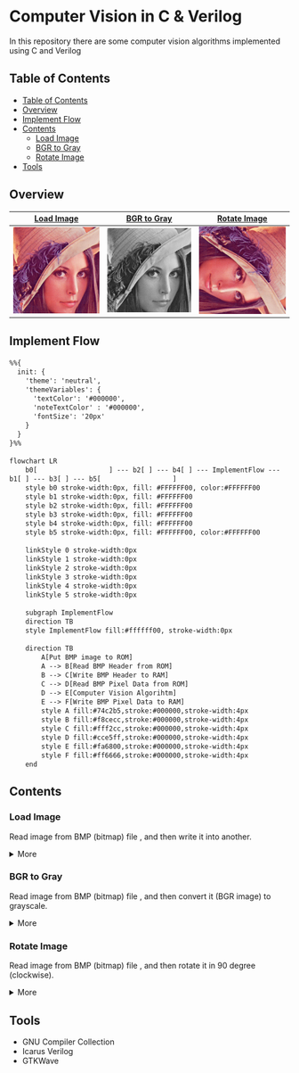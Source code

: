 # Computer Vision in C & Verilog
In this repository there are some computer vision algorithms implemented using C and Verilog

## Table of Contents
* [Table of Contents](#table-of-contents)
* [Overview](#overview)
* [Implement Flow](#implement-flow)
* [Contents](#contents)
    + [Load Image](#load-image)
    + [BGR to Gray](#bgr-to-gray)
    + [Rotate Image](#rotate-image)
* [Tools](#tools)

## Overview
|[Load Image](./load_image/README.md)|[BGR to Gray](./bgr_to_gray/README.md)|[Rotate Image](./rotate_image/README.md)|
|-|-|-|
|![load image](./load_image/output.bmp)|![load image](./bgr_to_gray/output_gray.bmp)|![rotate image](./rotate_image/output_rot_90.bmp)|

## Implement Flow
```mermaid
%%{
  init: {
    'theme': 'neutral',
    'themeVariables': {
      'textColor': '#000000',
      'noteTextColor' : '#000000',
      'fontSize': '20px'
    }
  }
}%%

flowchart LR
    b0[                  ] --- b2[ ] --- b4[ ] --- ImplementFlow --- b1[ ] --- b3[ ] --- b5[                  ]
    style b0 stroke-width:0px, fill: #FFFFFF00, color:#FFFFFF00
    style b1 stroke-width:0px, fill: #FFFFFF00
    style b2 stroke-width:0px, fill: #FFFFFF00
    style b3 stroke-width:0px, fill: #FFFFFF00
    style b4 stroke-width:0px, fill: #FFFFFF00
    style b5 stroke-width:0px, fill: #FFFFFF00, color:#FFFFFF00

    linkStyle 0 stroke-width:0px
    linkStyle 1 stroke-width:0px
    linkStyle 2 stroke-width:0px
    linkStyle 3 stroke-width:0px
    linkStyle 4 stroke-width:0px
    linkStyle 5 stroke-width:0px
    
    subgraph ImplementFlow
    direction TB
    style ImplementFlow fill:#ffffff00, stroke-width:0px

    direction TB
        A[Put BMP image to ROM]
        A --> B[Read BMP Header from ROM]
        B --> C[Write BMP Header to RAM]
        C --> D[Read BMP Pixel Data from ROM]
        D --> E[Computer Vision Algorihtm]
        E --> F[Write BMP Pixel Data to RAM]
        style A fill:#74c2b5,stroke:#000000,stroke-width:4px
        style B fill:#f8cecc,stroke:#000000,stroke-width:4px
        style C fill:#fff2cc,stroke:#000000,stroke-width:4px
        style D fill:#cce5ff,stroke:#000000,stroke-width:4px
        style E fill:#fa6800,stroke:#000000,stroke-width:4px
        style F fill:#ff6666,stroke:#000000,stroke-width:4px
    end
```

## Contents
### Load Image
Read image from BMP (bitmap) file , and then write it into another.
<details>
<summary>More</summary>

| Input                   | Output                  |
| ----------------------- | ----------------------- |
| ![input](./load_image/lena256.bmp) | ![output](./load_image/output.bmp) |

</details>

### BGR to Gray
Read image from BMP (bitmap) file , and then convert it (BGR image) to grayscale.

<details>
<summary>More</summary>

| Input                   | Output                       |
| ----------------------- | ---------------------------- |
| ![input](./bgr_to_gray/lena256.bmp) | ![output](./bgr_to_gray/output_gray.bmp) |

</details>

### Rotate Image
Read image from BMP (bitmap) file , and then rotate it in 90 degree (clockwise).

<details>
<summary>More</summary>

| Input                   | Output                         |
| ----------------------- | ------------------------------ |
| ![input](./rotate_image/lena256.bmp) | ![output](./rotate_image/output_rot_90.bmp) |

</details>

## Tools
* GNU Compiler Collection
* Icarus Verilog
* GTKWave
